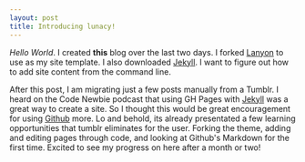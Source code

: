 ```yaml
---
layout: post
title: Introducing lunacy!
---
```


*Hello* *World*. I created **this** blog over the last two days. I forked [Lanyon](https://github.com/poole/lanyon) to use as my site template. I also downloaded [Jekyll](http://jekyllrb.com). I want to figure out how to add site content from the command line. 

After this post, I am migrating just a few posts manually from a Tumblr. I heard on the Code Newbie podcast that using GH Pages with [Jekyll](http://jekyllrb.com) was a great way to create a site. So I thought this would be great encouragement for using [Github](http://github.com) more. Lo and behold, its already presentated a few learning opportunities that tumblr eliminates for the user. Forking the theme, adding and editing pages through code, and looking at Github's Markdown for the first time. Excited to see my progress on here after a month or two!
